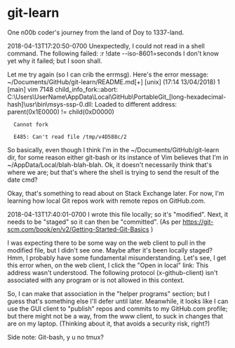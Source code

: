 # git-learn

One n00b coder's journey from the land of Doy to 1337-land.

2018-04-13T17:20:50-0700
Unexpectedly, I could not read in a shell command.  The following failed:
:r !date --iso-8601=seconds
I don't know yet why it failed; but I soon shall.

Let me try again (so I can crib the errmsg).  Here's the error message:
~/Documents/GitHub/git-learn/README.md[+] [unix] (17:14 13/04/2018)
      1 [main] vim 7148 child_info_fork::abort: C:\Users\UserName\AppData\Local\GitHub\PortableGit_[long-hexadecimal-hash]\usr\bin\msys-ssp-0.dll: Loaded to
      different address: parent(0x1E0000) != child(0xD0000)

      Cannot fork

      E485: Can't read file /tmp/v4D588c/2

So basically, even though I think I'm in the ~/Documents/GitHub/git-learn dir, 
for some reason either git-bash or its instance of Vim believes that I'm in
~/AppData/Local/blah-blah-blah.  Ok, it doesn't necessarily think that's where 
we are; but that's where the shell is trying to send the result of the date cmd?

Okay, that's something to read about on Stack Exchange later.  For now, I'm 
learning how local Git repos work with remote repos on GitHub.com.

2018-04-13T17:40:01-0700
I wrote this file locally; so it's "modified".  Next, it needs to be "staged"
so it can then be "committed".
(As per https://git-scm.com/book/en/v2/Getting-Started-Git-Basics )

I was expecting there to be some way on the web client to pull in the modified
file, but I didn't see one.  Maybe after it's been locally staged?  Hmm, I
probably have some fundamental misunderstanding.  Let's see, I get this error
when, on the web client, I click the "Open in local" link:
	This address wasn't understood.  The following
	protocol (x-github-client) isn't associated with
	any program or is not allowed in this context.

So, I can make that association in the "helper programs" section; but I guess
that's something else I'll defer until later.  Meanwhile, it looks like I can
use the GUI client to "publish" repos and commits to my GitHub.com profile; 
but there might not be a way, from the www client, to suck in changes that
are on my laptop.  (Thinking about it, that avoids a security risk, right?)

Side note:  Git-bash, y u no tmux?
